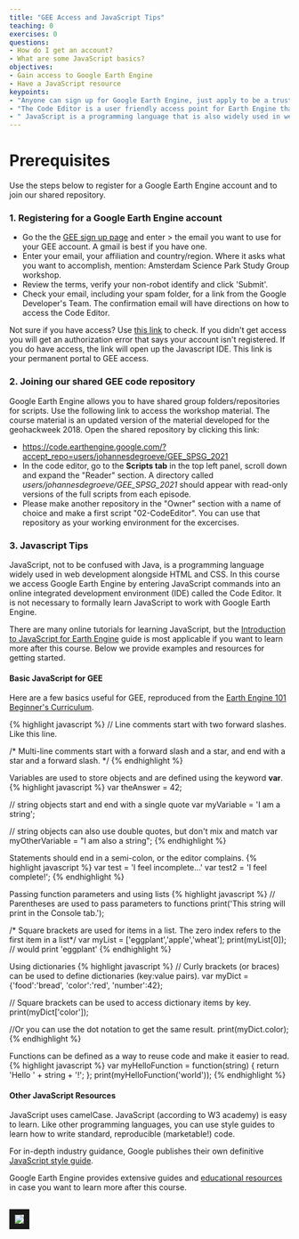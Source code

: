 ```yaml
---
title: "GEE Access and JavaScript Tips"
teaching: 0
exercises: 0
questions:
- How do I get an account?
- What are some JavaScript basics?
objectives:
- Gain access to Google Earth Engine
- Have a JavaScript resource
keypoints:
- "Anyone can sign up for Google Earth Engine, just apply to be a trusted tester."
- "The Code Editor is a user friendly access point for Earth Engine that uses the JavaScript IDE."
- " JavaScript is a programming language that is also widely used in web development."
---
```

# Prerequisites

Use the steps below to register for a Google Earth Engine account and to join our shared repository.

### 1. Registering for a Google Earth Engine account

  - Go the the [GEE sign up page](https://signup.earthengine.google.com/#!/) and enter > the email you want to use for your GEE account. A gmail is best if you have one.
  - Enter your email, your affiliation and country/region. Where it asks what you want to accomplish, mention: Amsterdam Science Park Study Group workshop.
  - Review the terms, verify your non-robot identify and click 'Submit'.
  - Check your email, including your spam folder, for a link from the Google Developer's Team. The confirmation email will have directions on how to access the Code Editor.

Not sure if you have access? Use [this link](https://code.earthengine.google.com/) to check. If you didn't get access you will get an authorization error that says your account isn't registered. If you do have access, the link will open up the Javascript IDE. This link is your permanent portal to GEE access.

### 2. Joining our shared GEE code repository

Google Earth Engine allows you to have shared group folders/repositories for scripts. Use the following link to access the workshop material. The course material is an updated version of the material developed for the geohackweek 2018. Open the shared repository by clicking this link:

  -  <a href="https://code.earthengine.google.com/?accept_repo=users/johannesdegroeve/GEE_SPSG_2021
" target="_blank">https://code.earthengine.google.com/?accept_repo=users/johannesdegroeve/GEE_SPSG_2021</a>
  - In the code editor, go to the **Scripts tab** in the top left panel, scroll down and expand the "Reader" section. A directory called *users/johannesdegroeve/GEE_SPSG_2021* should appear with read-only versions of the full scripts from each episode.
  - Please make another repository in the "Owner" section with a name of choice and make a first script "02-CodeEditor". You can use that repository as your working environment for the excercises. 

### 3. Javascript Tips

JavaScript, not to be confused with Java, is a programming language widely used in web development alongside HTML and CSS. In this course we access Google Earth Engine by entering JavaScript commands into an online integrated development environment (IDE) called the Code Editor. It is not necessary to formally learn JavaScript to work with Google Earth Engine. 

There are many online tutorials for learning JavaScript, but the <a href="https://developers.google.com/earth-engine/tutorials/tutorial_js_01" target="_blank">Introduction to JavaScript for Earth Engine</a> guide is most applicable if you want to learn more after this course. Below we provide examples and resources for getting started.  

#### Basic JavaScript for GEE
Here are a few basics useful for GEE, reproduced from the <a href="https://docs.google.com/document/d/1ZxRKMie8dfTvBmUNOO0TFMkd7ELGWf3WjX0JvESZdOE/edit" target="_blank">Earth Engine 101 Beginner's Curriculum</a>.



{% highlight javascript %}
// Line comments start with two forward slashes. Like this line.

/* Multi-line comments start with a forward slash and a star,
and end with a star and a forward slash. */
{% endhighlight %}

Variables are used to store objects and are defined using the keyword **var**.
{% highlight javascript %}
var theAnswer = 42;

// string objects start and end with a single quote
var myVariable = 'I am a string';

// string objects can also use double quotes, but don't mix and match
var myOtherVariable = "I am also a string";
{% endhighlight %}

Statements should end in a semi-colon, or the editor complains.
{% highlight javascript %}
var test = 'I feel incomplete...'
var test2 = 'I feel complete!';
{% endhighlight %}

Passing function parameters and using lists
{% highlight javascript %}
// Parentheses are used to pass parameters to functions
print('This string will print in the Console tab.');

/* Square brackets are used for items in a list.
The zero index refers to the first item in a list*/
var myList = ['eggplant','apple','wheat'];
print(myList[0]); // would print 'eggplant'
{% endhighlight %}

Using dictionaries
{% highlight javascript %}
// Curly brackets (or braces) can be used to define dictionaries (key:value pairs).
var myDict = {'food':'bread', 'color':'red', 'number':42};

// Square brackets can be used to access dictionary items by key.
print(myDict['color']);

//Or you can use the dot notation to get the same result.
print(myDict.color);
{% endhighlight %}

Functions can be defined as a way to reuse code and make it easier to read.
{% highlight javascript %}
var myHelloFunction = function(string) {
  return 'Hello ' + string + '!';
};
print(myHelloFunction('world'));
{% endhighlight %}


#### Other JavaScript Resources
JavaScript uses camelCase. JavaScript (according to W3 academy) is easy to learn. Like other programming languages, you can use style guides to learn how to write standard, reproducible (marketable!) code.

For in-depth industry guidance, Google publishes their own definitive <a href="http://google.github.io/styleguide/jsguide.html" target="_blank">JavaScript style guide</a>.

Google Earth Engine provides extensive guides and <a href="https://developers.google.com/earth-engine/tutorials" target="_blank">educational resources</a> in case you want to learn more after this course.


<br>
<img src="../fig/00_spaceland.png" border = "10">
<br><br>
